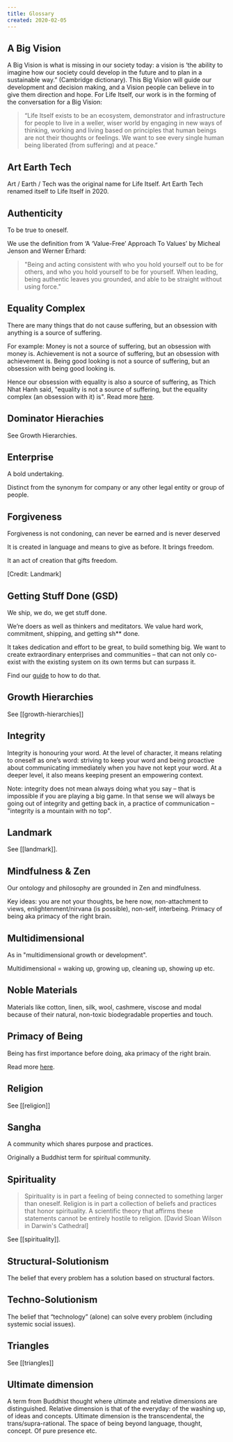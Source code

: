 ```yaml
---
title: Glossary
created: 2020-02-05
---
```

## A Big Vision


A Big Vision is what is missing in our society today: a vision is ‘the ability to imagine how our society could develop in the future and to plan in a sustainable way.” (Cambridge dictionary). This Big Vision will guide our development and decision making, and a Vision people can believe in to give them direction and hope. For Life Itself, our work is in the forming of the conversation for a Big Vision: 

>“Life Itself exists to be an ecosystem, demonstrator and infrastructure for people to live in a weller, wiser world by engaging in new ways of thinking, working and living based on principles that human beings are not their thoughts or feelings. We want to see every single human being liberated (from suffering) and at peace.”

## Art Earth Tech

Art / Earth / Tech was the original name for Life Itself. Art Earth Tech renamed itself to Life Itself in 2020.

## Authenticity

To be true to oneself.

We use the definition from ‘A ‘Value-Free’ Approach To Values’ by Micheal Jenson and Werner Erhard: 

>"Being and acting consistent with who you hold yourself out to be for others, and who you hold yourself to be for yourself. When leading, being authentic leaves you grounded, and able to be straight without using force."

## Equality Complex

There are many things that do not cause suffering, but an obsession with anything is a source of suffering. 

For example: Money is not a source of suffering, but an obsession with money is. Achievement is not a source of suffering, but an obsession with achievement is.
Being good looking is not a source of suffering, but an obsession with being good looking is.

Hence our obsession with equality is also a source of suffering, as Thich Nhat Hanh said, "equality is not a source of suffering, but the equality complex (an obsession with it) is".
Read more [here](https://lifeitself.org/blog/2019/12/01/blind-spot-3-the-equality-complex).

## Dominator Hierachies

See Growth Hierarchies.

## Enterprise

A bold undertaking.

Distinct from the synonym for company or any other legal entity or group of people.

## Forgiveness

Forgiveness is not condoning, can never be earned and is never deserved

It is created in language and means to give as before. It brings freedom.

It an act of creation that gifts freedom.

[Credit: Landmark]

## Getting Stuff Done (GSD)

We ship, we do, we get stuff done.

We’re doers as well as thinkers and meditators. We value hard work, commitment, shipping, and getting sh** done.  

It takes dedication and effort to be great, to build something big. We want to create extraordinary enterprises and communities – that can not only co-exist with the existing system on its own terms but can surpass it.

Find our [guide](https://lifeitself.org/tao/getting-stuff-done#how-do-we-complete-tasks?) to how to do that. 

## Growth Hierarchies

See [[growth-hierarchies]]

## Integrity

Integrity is honouring your word. At the level of character, it means relating to oneself as one’s word: striving to keep your word and being proactive about communicating immediately when you have not kept your word. At a deeper level, it also means keeping present an empowering context.

Note: integrity does not mean always doing what you say – that is impossible if you are playing a big game. In that sense we will always be going out of integrity and getting back in, a practice of communication – "integrity is a mountain with no top".

## Landmark

See [[landmark]].

## Mindfulness & Zen

Our ontology and philosophy are grounded in Zen and mindfulness.

Key ideas: you are not your thoughts, be here now, non-attachment to views, enlightenment/nirvana (is possible), non-self, interbeing. Primacy of being aka primacy of the right brain.

## Multidimensional

As in "multidimensional growth or development".

Multidimensional = waking up, growing up, cleaning up, showing up etc.

## Noble Materials 

Materials like cotton, linen, silk, wool, cashmere, viscose and modal because of their natural, non-toxic biodegradable properties and touch.

## Primacy of Being

Being has first importance before doing, aka primacy of the right brain.

Read more [here](https://lifeitself.org/blog/2018/05/01/mcgilchrist-master-and-his-emissary-notes).

## Religion

See [[religion]]

## Sangha

A community which shares purpose and practices.

Originally a Buddhist term for spiritual community.

## Spirituality

> Spirituality is in part a feeling of being connected to something larger than oneself. Religion is in part a collection of beliefs and practices that honor spirituality. A scientific theory that affirms these statements cannot be entirely hostile to religion. [David Sloan Wilson in Darwin's Cathedral]

See [[spirituality]].

## Structural-Solutionism

The belief that every problem has a solution based on structural factors.

## Techno-Solutionism

The belief that “technology” (alone) can solve every problem (including systemic social issues).

## Triangles

See [[triangles]]

## Ultimate dimension

A term from Buddhist thought where ultimate and relative dimensions are distinguished. Relative dimension is that of the everyday: of the washing up, of ideas and concepts. Ultimate dimension is the transcendental, the trans/supra-rational. The space of being beyond language, thought, concept. Of pure presence etc.
